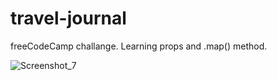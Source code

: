 # travel-journal
freeCodeCamp challange.
Learning props and .map() method.

![Screenshot_7](https://user-images.githubusercontent.com/101234161/161308997-071e9323-8baf-45bd-8351-c3cc79ee9ed3.png)
